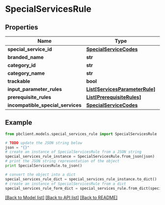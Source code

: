 # SpecialServicesRule


## Properties
Name | Type | Description | Notes
------------ | ------------- | ------------- | -------------
**special_service_id** | [**SpecialServiceCodes**](SpecialServiceCodes.md) |  | [optional] 
**branded_name** | **str** |  | [optional] 
**category_id** | **str** |  | [optional] 
**category_name** | **str** |  | [optional] 
**trackable** | **bool** |  | [optional] 
**input_parameter_rules** | [**List[ServicesParameterRule]**](ServicesParameterRule.md) |  | [optional] 
**prerequisite_rules** | [**List[PrerequisiteRules]**](PrerequisiteRules.md) |  | [optional] 
**incompatible_special_services** | [**SpecialServiceCodes**](SpecialServiceCodes.md) |  | [optional] 

## Example

```python
from pbclient.models.special_services_rule import SpecialServicesRule

# TODO update the JSON string below
json = "{}"
# create an instance of SpecialServicesRule from a JSON string
special_services_rule_instance = SpecialServicesRule.from_json(json)
# print the JSON string representation of the object
print SpecialServicesRule.to_json()

# convert the object into a dict
special_services_rule_dict = special_services_rule_instance.to_dict()
# create an instance of SpecialServicesRule from a dict
special_services_rule_form_dict = special_services_rule.from_dict(special_services_rule_dict)
```
[[Back to Model list]](../README.md#documentation-for-models) [[Back to API list]](../README.md#documentation-for-api-endpoints) [[Back to README]](../README.md)


